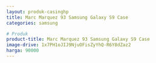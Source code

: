 ```yaml
---
layout: produk-casinghp
title: Marc Marquez 93 Samsung Galaxy S9 Case
categories: samsung

# Produk
product-title: Marc Marquez 93 Samsung Galaxy S9 Case
image-drive: 1x7PH1oJIJ9NjuOFisZyYhQ-R6Y8dZaz2
harga: 90000
---
```

